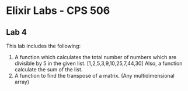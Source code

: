 # Elixir Labs - CPS 506

## Lab 4

This lab includes the following:

1. A function which calculates the total number of numbers which are divisible by 5 in the given list. [1,2,5,3,9,10,25,7,44,30] Also, a function calculate the sum of the list.
2. A function to find the transpose of a matrix. (Any multidimensional array)
